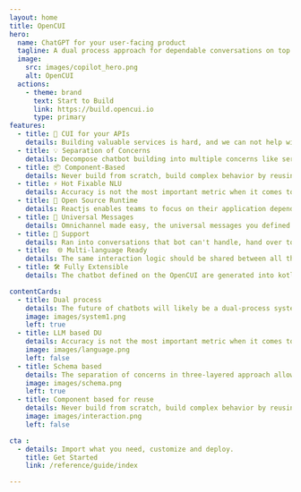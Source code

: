```yaml
---
layout: home
title: OpenCUI
hero:  
  name: ChatGPT for your user-facing product
  tagline: A dual process approach for dependable conversations on top of LLMs.
  image: 
    src: images/copilot_hero.png
    alt: OpenCUI
  actions:
    - theme: brand
      text: Start to Build
      link: https://build.opencui.io
      type: primary
features:
  - title: 💬 CUI for your APIs
    details: Building valuable services is hard, and we can not help with that. But if you already have APIs, building conversational user interface for it should be easy, with OpenCUI.
  - title: 💡 Separation of Concerns
    details: Decompose chatbot building into multiple concerns like service, interaction and language perception, so different aspects can be handled by different people.
  - title: 📦 Component-Based
    details: Never build from scratch, build complex behavior by reusing black-box components, so you can focus on what you want instead of how to implement it.
  - title: ⚡️ Hot Fixable NLU 
    details: Accuracy is not the most important metric when it comes to dialog understanding. To deploy a chatbot into production, every thing need to be hot fixable by the operation team.
  - title: 💟 Open Source Runtime
    details: Reactjs enables teams to focus on their application dependent interaction logic, instead of reinventing wheels. OpenCUI is doing the same for chatbots. 
  - title: 🚀 Universal Messages
    details: Omnichannel made easy, the universal messages you defined once will get automatically translated into native message for each channel.  
  - title: 👤 Support 
    details: Ran into conversations that bot can't handle, hand over to live agent with skill based routing, integration with any contact center software.
  - title:  🌐 Multi-language Ready
    details: The same interaction logic should be shared between all the different languages, so that you can use people with entirely different skillsets for this.
  - title: 🛠️ Fully Extensible
    details: The chatbot defined on the OpenCUI are generated into kotlin code, which makes it easy to integrate with any channel, support and services, take full advantage of java/kotlin ecosystem.

contentCards:
  - title: Dual process
    details: The future of chatbots will likely be a dual-process system that combines traditional software engineering with LLMs, depending on the use case.
    image: images/system1.png
    left: true
  - title: LLM based DU
    details: Accuracy is not the most important metric when it comes to dialog understanding. To deploy a chatbot into production, every thing need to be hot fixable by the operation team.
    image: images/language.png
    left: false
  - title: Schema based
    details: The separation of concerns in three-layered approach allows you to focus on specific tasks without worrying about the implementation details of other modules or layers, which can lead to more efficient development, easier debugging, greater code reuse, and reduced costs.
    image: images/schema.png
    left: true
  - title: Component based for reuse
    details: Never build from scratch, build complex behavior by reusing black-box components, so you can focus on what you want instead of how to implement it. 
    image: images/interaction.png
    left: false

cta :
  - details: Import what you need, customize and deploy.
    title: Get Started
    link: /reference/guide/index

---
```


<script setup>
  import Cta from './components/cta/callToAction.vue'
  import contentCard from './components/contentCard/ContentCard.vue'
</script>
<contentCard />
<Cta />
